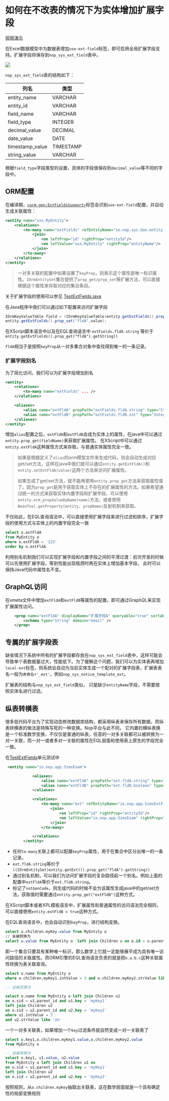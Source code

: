 # 如何在不改表的情况下为实体增加扩展字段

[视频演示](https://www.bilibili.com/video/BV1wL411D7g7)

在Excel数据模型中为数据表增加`use-ext-field`标签，即可启用全局扩展字段支持。扩展字段将保存到`nop_sys_ext_field`表中。

![](use-ext-field.png)

`nop_sys_ext_field`表的结构如下：

| 列名              | 类型        |
| --------------- | --------- |
| entity_name     | VARCHAR   |
| entity_id       | VARCHAR   |
| field_name      | VARCHAR   |
| field_type      | INTEGER   |
| decimal_value   | DECIMAL   |
| date_value      | DATE      |
| timestamp_value | TIMESTAMP |
| string_value    | VARCHAR   |

根据`field_type`字段类型的设置，具体的字段值保存到`decimal_value`等不同的字段中。

## ORM配置

在编译期，[`<orm-gen:ExtFieldsSupport>`](https://gitee.com/canonical-entropy/nop-entropy/blob/master/nop-orm/src/main/resources/_vfs/nop/orm/xlib/orm-gen.xlib)标签会识别`use-ext-field`配置，并自动生成关联属性：

```xml
<entity name="xxx.MyEntity">
    <relations>
        <to-many name="extFields" refEntityName="io.nop.sys.dao.entity.NopSysExtField" keyProp="fieldName">
            <join>
                <on leftProp="id" rightProp="entityId"/>
                <on leftValue="xxx.MyEntity" rightProp="entityName"/>
            </join>
        </to-many>
    </relations>
</entity>
```

> 一对多关联的配置中如果设置了`keyProp`，则表示这个属性是唯一标识属性。`IOrmEntitySet`集合提供了`prop_get/prop_set`等扩展方法，可以直接根据这个属性来存取对应的集合条目。

关于扩展字段的使用可以参见 [TestExtFields.java](https://gitee.com/canonical-entropy/nop-entropy/blob/master/nop-orm/src/test/java/io/nop/orm/dao/TestExtFields.java)

在Java程序中我们可以通过如下配置来访问扩展字段

```java
IOrmKeyValueTable field = (IOrmKeyValueTable)entity.getExtFields().prop_get("fldA");
entity.getExtFields().prop_set("fldA",value);
```

在XScript脚本语言中以及在EQL查询语言中 `extFields.fldA.string` 等价于 `entity.getExtFields().prop_get("fldA").getString()`

`fldA`相当于是按照`keyProp`从一对多集合对象中查找得到唯一的一条记录。



### 扩展字段别名

为了简化访问，我们可以为扩展字段增加别名

```xml
<entity>
    <relations>
        <to-many name="extFields" ... />
    </relations>

    <aliases>
        <alias name="extFldA" propPath="extFields.fldA.string" type="String"/>
        <alias name="extFldB" propPath="extFields.fldB.int" type="Integer" />
    </aliases>
</entity>
```

增加`alias`配置之后，`extFldA`和`extFldB`会成为实体上的属性，在java中可以通过`entity.prop_get(fieldName)`来获取扩展属性。
在XScript中可以通过`entity.extFldA`这种属性方式来存取，与普通实体属性完全一致。

> 如果是根据定义了`alias`的orm模型文件来生成代码，则会自动生成对应get/set方法，这样在java中我们就可以通过`entity.getExtFldA()`和`entity.setExtFldA(value)`这两个方法来访问扩展属性。
>
> 如果生成了get/set方法，就不能再使用`entity.prop_get`方法来获取属性值了。因为`prop_get`是用于获取实体上不存在的扩展属性的方法。如果希望通过统一的方式来获取实体内置字段和扩展字段，可以使用`entity.orm_propValueByName(name)`方法，或者使用`BeanTool.getProperty(entity, propName)`反射机制来获取。

不仅如此，在EQL查询语法中，可以直接使用扩展字段来进行过滤和排序，扩展字段的使用方式与实体上的内置字段完全一致

```sql
select o.extFldA
from MyEntity o
where o.extFldA = '123'
order by o.extFldA
```

利用别名机制我们可以实现扩展字段和内置字段之间的平滑过渡：初次开发的时候可以先使用扩展字段，等到性能出现瓶颈时再在实体上增加基本字段，
此时可以保持Java代码中属性名不变。

## GraphQL访问

在xmeta文件中增加`extFldA`和`extFldB`等属性的配置，即可通过GraphQL来实现扩展属性访问。

```xml
    <prop name="extFldA" displayName="扩展字段A" queryable="true" sortable="true" insertable="true" updatable="true">
        <schema type="String" domain="email" />
    </prop>
```

## 专属的扩展字段表

缺省情况下系统中所有的扩展字段都存放在`nop_sys_ext_field`表中，这样可能会导致单个表数据量过大，性能低下。为了缓解这个问题，我们可以为实体表再增加
`local-ext`标签，则系统会自动为当前实体生成一个配对的扩展字段表，扩展表表名一般为`原表名+'_ext'`，例如`nop_sys_notice_template_ext`。

扩展表的结构与`nop_sys_ext_field`类似， 只是缺少`entityName`字段，不需要按照实体名进行过滤。

## 纵表转横表

很多低代码平台为了实现动态修改数据库结构，都采用纵表来保存所有数据，而纵表转横表的做法是特殊写死的一种变换。Nop平台与此不同，
它内置的横纵表换是一个标准数学变换，不仅仅是普通的纵表，任意的一对多关联都可以被转换为一对一关联，而一对一或者多对一关联的属性在EQL层面和使用表上原生的字段完全一致。

在[TestExtFields](https://gitee.com/canonical-entropy/nop-entropy/blob/master/nop-orm/src/test/java/io/nop/orm/dao/TestExtFields.java)单元测试中

````xml
 <entity name="io.nop.app.SimsExam">

            <aliases>
                <alias name="extFldA" propPath="ext.fldA.string" type="String"/>
                <alias name="extFldB" propPath="ext.fldB.boolean" type="Boolean" notGenCode="true"/>
            </aliases>

            <relations>
                <to-many name="ext" refEntityName="io.nop.app.SimsExtField" keyProp="fieldName">
                    <join>
                        <on leftProp="id" rightProp="entityId"/>
                        <on leftValue="io.nop.app.SimsExam" rightProp="entityName"/>
                    </join>
                </to-many>

            </relations>
        </entity>
````

* 任何`to-many`关联上都可以配置`keyProp`属性，用于在集合中区分出唯一的一条记录。
* `ext.fldA.string`等价于`((IOrmEntitySet)entity.getExt()).prop_get("fldA").getString()`
* 通过别名机制，可以我们为访问扩展字段的复杂路径起一个别名。例如上面的配置中`extFldA`等价于`ext.fldA.string`。
* 标记了`notGenCode`，则生成代码的时候不会为该属性生成java中的get/set方法，获取值时需要通过`entity.prop_get("extFldB")`这种方式。

在XScript脚本或者XPL模板语言中，扩展属性和普通属性的访问语法完全相同，可以直接使用`entity.extFldB = true`这种方式。

在EQL查询语言中，也会自动识别`keyProp`，进行结构变换。

````sql
select o.children.myKey.value from MyEntity o
// 会被转换为
select u.value from MyEntity o  left join Children u on o.id = u.parent_id and u.key = 'myKey'
````

即一个集合只要具有某种唯一标识，那么数学上它就一定能够展平成为具有唯一访问路径的关联属性。而ORM引擎的EQL查询语言负责的就是把`o.a.b.c`这种关联属性转换为表关联查询。

````sql
select o.name from MyEntity o
where o.children.myKey1.intValue = 3 and o.children.myKey2.strValue like 'a%'

-- 会被变换为

select o.name from MyEntity o left join Children u1
on o.sid = u1.parent_id and u1.key = 'myKey1'
left join Children u2
on o.sid = u2.parent_id and u2.key = 'myKey2'
where u1.intValue = 3
and u2.strValue like 'a%'
````

一个一对多关联表，如果增加一个`key`过滤条件就自然变成一对一关联表了

````sql
select o.key1,o.children.myKey1.value,o.children.myKey2.value
from MyEntity o

-- 会被转换为
select o.key1, u1.value, u2.value
from MyEntity o left join Children u1 on
on o.sid = u1.parent_id and u1.key = 'myKey1'
left join Children u2
on o.sid = u2.parent_id and u2.key = 'myKey2'
````

按照规则，从`o.children.myKey`抽取出关联表，这在数学层面就是一个具有确定性的局部变换规则
